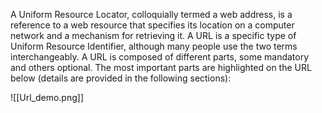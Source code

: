 A Uniform Resource Locator, colloquially termed a web address, is a reference to a web resource that specifies its location on a computer network and a mechanism for retrieving it. A URL is a specific type of Uniform Resource Identifier, although many people use the two terms interchangeably.
A URL is composed of different parts, some mandatory and others optional. The most important parts are highlighted on the URL below (details are provided in the following sections):

![[Url_demo.png]]